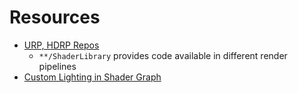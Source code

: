 # Resources

- [URP, HDRP Repos](https://github.com/Unity-Technologies/Graphics)
  - `**/ShaderLibrary` provides code available in different render pipelines
- [Custom Lighting in Shader Graph](https://blogs.unity3d.com/2019/07/31/custom-lighting-in-shader-graph-expanding-your-graphs-in-2019/)
